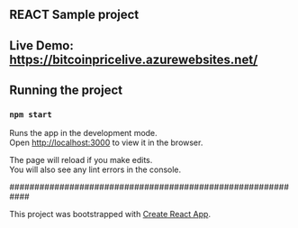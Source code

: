 ## REACT Sample project

## Live Demo: https://bitcoinpricelive.azurewebsites.net/

## Running the project

### `npm start`

Runs the app in the development mode.<br>
Open [http://localhost:3000](http://localhost:3000) to view it in the browser.

The page will reload if you make edits.<br>
You will also see any lint errors in the console.


############################################################

This project was bootstrapped with [Create React App](https://github.com/facebookincubator/create-react-app).
